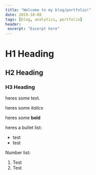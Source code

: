 ```yaml
---
title: "Welcome to my blog/portfolio!"
date: 2019-10-08
tags: [blog, analytics, portfolio]
header:
 excerpt: "Excerpt here"
---
```

 
<h1>H1 Heading</h1>
 
<h2>H2 Heading</h2>
 
<h3>H3 Heading</h3>
 
 
heres some text.

heres some *italics*

heres some **bold**

heres a bullet list:
- test
- test

Number list:
1. Test
2. Test